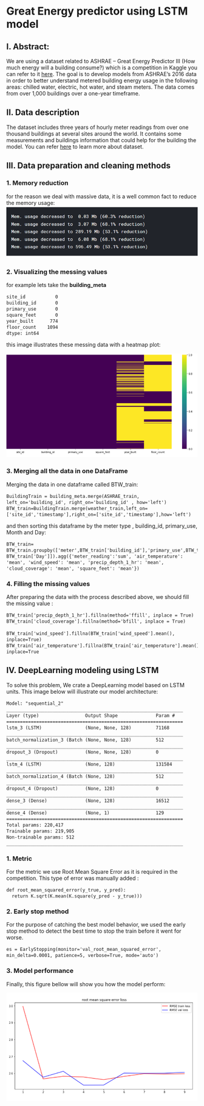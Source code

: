 # **Great Energy predictor using LSTM model**

## I. Abstract:
We are using a dataset related to ASHRAE – Great Energy Predictor III (How much energy will a building consume?) which is a competition in Kaggle you can refer to it [here](https://www.kggle.com/c/ashrae-energy-prediction/overview). The goal is to develop models from ASHRAE’s 2016 data in order to better understand metered building energy usage in the following areas: chilled water, electric, hot water, and steam meters. The data comes from over 1,000 buildings over a one-year timeframe.

## II. Data description

The dataset includes three years of hourly meter readings from over one thousand buildings at several sites around the world. It contains some measurements and buildings information that could help for the building the model.
You can refer [here]((https://www.kggle.com/c/ashrae-energy-prediction/overview)) to learn more about dataset. 

## III. Data preparation and cleaning methods

### 1. Memory reduction

for the reason we deal with massive data, it is a well common fact to reduce the memory usage:
![](image/memory.png)

### 2. Visualizing the messing values

for example lets take the **building_meta**
```
site_id           0
building_id       0
primary_use       0
square_feet       0
year_built      774
floor_count    1094
dtype: int64
``` 
this image illustrates these messing data with a heatmap plot:

![](image/missing.png)

### 3. Merging all the data in one DataFrame

Merging the data in one dataframe called BTW_train:
```
BuildingTrain = building_meta.merge(ASHRAE_train, left_on='building_id', right_on='building_id' , how='left')
BTW_train=BuildingTrain.merge(weather_train,left_on=['site_id','timestamp'],right_on=['site_id','timestamp'],how='left')
```
and then sorting this dataframe by the meter type , building_id, primary_use, Month and Day:
``` 
BTW_train= BTW_train.groupby(['meter',BTW_train['building_id'],'primary_use',BTW_train['Month'], BTW_train['Day']]).agg({'meter_reading':'sum', 'air_temperature': 'mean', 'wind_speed': 'mean', 'precip_depth_1_hr': 'mean', 'cloud_coverage': 'mean', 'square_feet': 'mean'})
```
### 4. Filling the missing values

After preparing the data with the process described above, we should fill the missing value : 

``` 
BTW_train['precip_depth_1_hr'].fillna(method='ffill', inplace = True)
BTW_train['cloud_coverage'].fillna(method='bfill', inplace = True)

BTW_train['wind_speed'].fillna(BTW_train['wind_speed'].mean(), inplace=True)
BTW_train['air_temperature'].fillna(BTW_train['air_temperature'].mean(), inplace=True
```

## IV. DeepLearning modeling using LSTM

To solve this problem, We crate a DeepLearning model based on LSTM units. This image below will illustrate our model architecture:

``` 
Model: "sequential_2"
_________________________________________________________________
Layer (type)                 Output Shape              Param #   
=================================================================
lstm_3 (LSTM)                (None, None, 128)         71168     
_________________________________________________________________
batch_normalization_3 (Batch (None, None, 128)         512       
_________________________________________________________________
dropout_3 (Dropout)          (None, None, 128)         0         
_________________________________________________________________
lstm_4 (LSTM)                (None, 128)               131584    
_________________________________________________________________
batch_normalization_4 (Batch (None, 128)               512       
_________________________________________________________________
dropout_4 (Dropout)          (None, 128)               0         
_________________________________________________________________
dense_3 (Dense)              (None, 128)               16512     
_________________________________________________________________
dense_4 (Dense)              (None, 1)                 129       
=================================================================
Total params: 220,417
Trainable params: 219,905
Non-trainable params: 512
_________________________________________________________________
```

### 1. Metric

For the metric we use Root Mean Square Error as it is required in the competition. This type of error was manually added :

```
def root_mean_squared_error(y_true, y_pred):
  return K.sqrt(K.mean(K.square(y_pred - y_true)))
```
### 2. Early stop method
For the purpose of catching the best model behavior, we
used the early stop method to detect the best time to stop the train before it went for worse.

```
es = EarlyStopping(monitor='val_root_mean_squared_error', min_delta=0.0001, patience=5, verbose=True, mode='auto')
```
### 3. Model performance

Finally, this figure bellow will show you how the model perform: 

![](image/performance.png)
